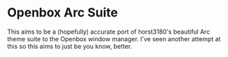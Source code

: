 # Openbox Arc Suite

This aims to be a (hopefully) accurate port of horst3180's beautiful Arc
theme suite to the Openbox window manager. I've seen another attempt at this
so this aims to just be you know, better.
